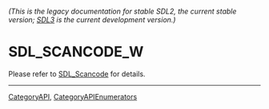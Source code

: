 ###### (This is the legacy documentation for stable SDL2, the current stable version; [SDL3](https://wiki.libsdl.org/SDL3/) is the current development version.)
# SDL_SCANCODE_W

Please refer to [SDL_Scancode](SDL_Scancode) for details.

----
[CategoryAPI](CategoryAPI), [CategoryAPIEnumerators](CategoryAPIEnumerators)


